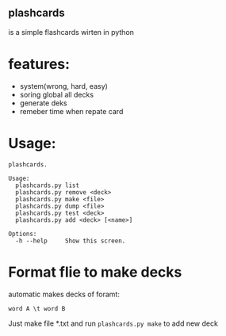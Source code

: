 plashcards
----------
is a simple flashcards wirten in python

features:
=========
* system(wrong, hard, easy)
* soring global all decks
* generate deks
* remeber time when repate card

Usage:
======
```
plashcards.    
    
Usage:    
  plashcards.py list    
  plashcards.py remove <deck>    
  plashcards.py make <file>    
  plashcards.py dump <file>    
  plashcards.py test <deck>    
  plashcards.py add <deck> [<name>]    
    
Options:    
  -h --help     Show this screen.    
```

Format flie to make decks
=========================
automatic makes decks of foramt:
```
word A \t word B
```
Just make file *.txt and run `plashcards.py make` to add new deck

